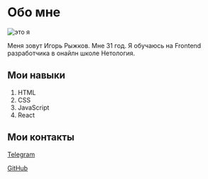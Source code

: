 # Обо мне

![это я](https://i.postimg.cc/QMZ4FWVZ/userpic.png)

Меня зовут Игорь Рыжков. Мне 31 год. Я обучаюсь на Frontend разработчика в онайлн школе Нетология.

## Мои навыки

1. HTML
2. CSS
3. JavaScript
4. React

## Мои контакты

[Telegram](https://t.me/igryzh)

[GitHub](https://github.com/igryzh)

